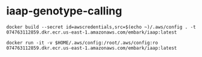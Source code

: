 # iaap-genotype-calling


`docker build --secret id=awscredentials,src=$(echo ~)/.aws/config . -t 074763112859.dkr.ecr.us-east-1.amazonaws.com/embark/iaap:latest`

`docker run -it -v $HOME/.aws/config:/root/.aws/config:ro 074763112859.dkr.ecr.us-east-1.amazonaws.com/embark/iaap:latest`